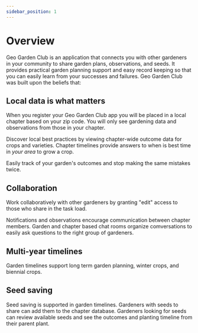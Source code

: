 ```yaml
---
sidebar_position: 1
---
```


# Overview
Geo Garden Club is an application that connects you with other gardeners in your community to share garden plans, observations, and seeds.  It provides practical garden planning support and easy record keeping so that you can easily learn from your successes and failures.  Geo Garden Club was built upon the beliefs that:

## Local data is what matters  
When you register your Geo Garden Club app you will be placed in a local chapter based on your zip code.  You will only see gardening data and observations from those in your chapter.

Discover local best practices by viewing chapter-wide outcome data for crops and varieties.  Chapter timelines provide answers to when is best time in _your area_ to grow a crop. 

Easily track of your garden's outcomes and stop making the same mistakes twice.

## Collaboration
Work collaboratively with other gardeners by granting "edit" access to those who share in the task load.  

Notifications and observations encourage communication between chapter members.  Garden and chapter based chat rooms organize comversations to easily ask questions to the right group of gardeners.

## Multi-year timelines
Garden timelines support long term garden planning, winter crops, and biennial crops. 

## Seed saving
Seed saving is supported in garden timelines.  Gardeners with seeds to share can add them to the chapter database.  Gardeners looking for seeds can review available seeds and see the outcomes and planting timeline from their parent plant.

